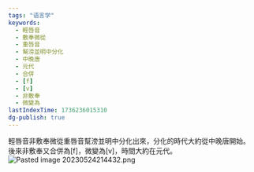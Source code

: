 ```yaml
---
tags: "语言学"
keywords:
  - 輕唇音
  - 敷奉微從
  - 重唇音
  - 幫滂並明中分化
  - 中晚唐
  - 元代
  - 合併
  - [f]
  - [v]
  - 非敷奉
  - 微變為
lastIndexTime: 1736236015310
dg-publish: true
---
```

輕唇音非敷奉微從重唇音幫滂並明中分化出來，分化的時代大約從中晚唐開始。
後來非敷奉又合併為[f]，微變為[v]，時間大約在元代。
![Pasted image 20230524214432.png](/img/user/09%20settings/Z%20attachment/Pasted%20image%2020230524214432.png)